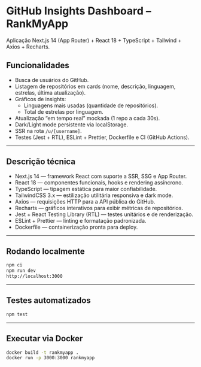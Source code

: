 # GitHub Insights Dashboard – RankMyApp

Aplicação Next.js 14 (App Router) + React 18 + TypeScript + Tailwind + Axios + Recharts.

## Funcionalidades
- Busca de usuários do GitHub.
- Listagem de repositórios em cards (nome, descrição, linguagem, estrelas, última atualização).
- Gráficos de insights:
  - Linguagens mais usadas (quantidade de repositórios).
  - Total de estrelas por linguagem.
- Atualização “em tempo real” mockada (1 repo a cada 30s).
- Dark/Light mode persistente via localStorage.
- SSR na rota `/u/[username]`.
- Testes (Jest + RTL), ESLint + Prettier, Dockerfile e CI (GitHub Actions).

---

## Descrição técnica
- Next.js 14 — framework React com suporte a SSR, SSG e App Router.
- React 18 — componentes funcionais, hooks e rendering assíncrono.
- TypeScript — tipagem estática para maior confiabilidade.
- TailwindCSS 3.x — estilização utilitária responsiva e dark mode.
- Axios — requisições HTTP para a API pública do GitHub.
- Recharts — gráficos interativos para exibir métricas de repositórios.
- Jest + React Testing Library (RTL) — testes unitários e de renderização.
- ESLint + Prettier — linting e formatação padronizada.
- Dockerfile — containerização pronta para deploy.

---

## Rodando localmente
```bash
npm ci
npm run dev
http://localhost:3000
```

---

## Testes automatizados
```bash
npm test
```

---

## Executar via Docker
```bash
docker build -t rankmyapp .
docker run -p 3000:3000 rankmyapp
```
